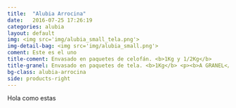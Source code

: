 ```yaml
---
title:  "Alubia Arrocina"
date:   2016-07-25 17:26:19
categories: alubia
layout: default
img: <img src='img/alubia_small_tela.png'>
img-detail-bag: <img src='img/alubia_small.png'>
coment: Este es el uno
title-coment: Envasado en paquetes de celofán. <b>1Kg y 1/2Kg</b>
title-granel: Envasado en paquetes de tela. <b>1Kg</b> <p><b>A GRANEL</b><br> Envasado en sacos de <b>5Kg, 10Kg y 25Kg</b> 
bg-class: alubia-arrocina 
side: products-right
---
```


Hola como estas